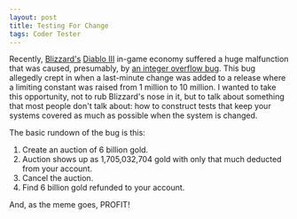 ```yaml
---
layout: post
title: Testing For Change
tags: Coder Tester
---
```


Recently, [Blizzard's][blizzard] [Diablo III][d3] in-game economy suffered a huge malfunction that was caused, presumably, by [an integer overflow bug][bug]. This bug allegedly crept in when a last-minute change was added to a release where a limiting constant was raised from 1 million to 10 million. I wanted to take this opportunity, not to rub Blizzard's nose in it, but to talk about something that most people don't talk about: how to construct tests that keep your systems covered as much as possible when the system is changed.

The basic rundown of the bug is this:

1. Create an auction of 6 billion gold.
1. Auction shows up as 1,705,032,704 gold with only that much deducted from your account.
1. Cancel the auction.
1. Find 6 billion gold refunded to your account.

And, as the meme goes, PROFIT!

[blizzard]: http://us.blizzard.com/en-us/
[bug]: http://pastebin.com/YYPM4uQK
[d3]: http://us.blizzard.com/en-us/games/d3/
